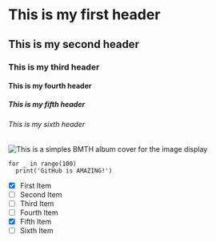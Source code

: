 # This is my first header

## This is my second header

### This is my third header

#### This is my fourth header

##### This is my fifth header

###### This is my sixth header

![This is a simples BMTH album cover for the image display](https://ia801301.us.archive.org/9/items/BMTH-TTS/Bring%20Me%20the%20Horizon%20-%20That%27s%20the%20Spirit%20%282015%29%20FLAC/folder.jpg?cnt=0)

```
for _ in range(100)
  print('GitHub is AMAZING!')
```
- [x] First Item
- [ ] Second Item
- [ ] Third Item
- [ ] Fourth Item
- [x] Fifth Item
- [ ] Sixth Item

